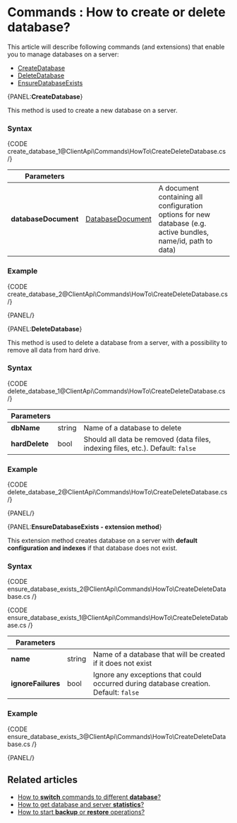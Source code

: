 # Commands : How to create or delete database?

This article will describe following commands (and extensions) that enable you to manage databases on a server:   
- [CreateDatabase]()   
- [DeleteDatabase]()   
- [EnsureDatabaseExists]()   

{PANEL:**CreateDatabase**}

This method is used to create a new database on a server.

### Syntax

{CODE create_database_1@ClientApi\Commands\HowTo\CreateDeleteDatabase.cs /}

| Parameters | | |
| ------------- | ------------- | ----- |
| **databaseDocument** | [DatabaseDocument]() | A document containing all configuration options for new database (e.g. active bundles, name/id, path to data) |

### Example

{CODE create_database_2@ClientApi\Commands\HowTo\CreateDeleteDatabase.cs /}

{PANEL/}

{PANEL:**DeleteDatabase**}

This method is used to delete a database from a server, with a possibility to remove all data from hard drive.

### Syntax

{CODE delete_database_1@ClientApi\Commands\HowTo\CreateDeleteDatabase.cs /}

| Parameters | | |
| ------------- | ------------- | ----- |
| **dbName** | string | Name of a database to delete |
| **hardDelete** | bool | Should all data be removed (data files, indexing files, etc.). Default: `false` |

### Example

{CODE delete_database_2@ClientApi\Commands\HowTo\CreateDeleteDatabase.cs /}

{PANEL/}

{PANEL:**EnsureDatabaseExists - extension method**}

This extension method creates database on a server with **default configuration and indexes** if that database does not exist.

### Syntax

{CODE ensure_database_exists_2@ClientApi\Commands\HowTo\CreateDeleteDatabase.cs /}

{CODE ensure_database_exists_1@ClientApi\Commands\HowTo\CreateDeleteDatabase.cs /}

| Parameters | | |
| ------------- | ------------- | ----- |
| **name** | string | Name of a database that will be created if it does not exist |
| **ignoreFailures** | bool | Ignore any exceptions that could occurred during database creation. Default: `false` |

### Example

{CODE ensure_database_exists_3@ClientApi\Commands\HowTo\CreateDeleteDatabase.cs /}

{PANEL/}

## Related articles

- [How to **switch** commands to different **database**?](../../../client-api/commands/how-to/switch-commands-to-a-different-database)   
- [How to get database and server **statistics**?](../../../client-api/commands/how-to/get-database-and-server-statistics)   
- [How to start **backup** or **restore** operations?](../../../client-api/commands/how-to/start-backup-restore-operations)   
